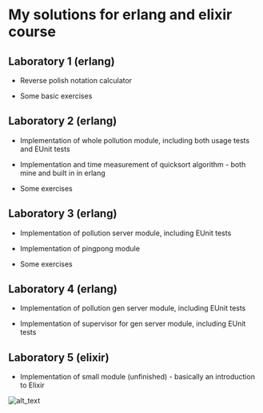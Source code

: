 # My solutions for erlang and elixir course

## Laboratory 1 (erlang)
- Reverse polish notation calculator 

- Some basic exercises

## Laboratory 2 (erlang)
- Implementation of whole pollution module, including both usage tests and EUnit tests

- Implementation and time measurement of quicksort algorithm - both mine and built in in erlang

- Some exercises

## Laboratory 3 (erlang)
- Implementation of pollution server module, including EUnit tests

- Implementation of pingpong module

- Some exercises

## Laboratory 4 (erlang)
- Implementation of pollution gen server module, including EUnit tests

- Implementation of supervisor for gen server module, including EUnit tests

## Laboratory 5 (elixir)
- Implementation of small module (unfinished) - basically an introduction to Elixir


![alt_text](https://raw.githubusercontent.com/jakubowiczish/Erlang/master/Erlang-the-Movie.jpg)
